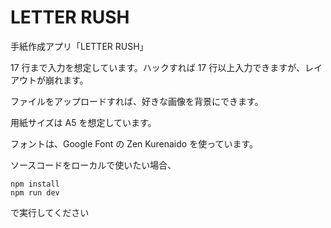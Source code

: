 # LETTER RUSH

手紙作成アプリ「LETTER RUSH」

17 行まで入力を想定しています。ハックすれば 17 行以上入力できますが、レイアウトが崩れます。

ファイルをアップロードすれば、好きな画像を背景にできます。

用紙サイズは A5 を想定しています。

フォントは、Google Font の Zen Kurenaido を使っています。

ソースコードをローカルで使いたい場合、

```
npm install
npm run dev
```

で実行してください
